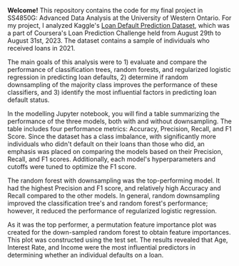 **Welcome!** This repository contains the code for my final project in SS4850G: Advanced Data Analysis at the University of Western Ontario. For my project, I analyzed Kaggle's [Loan Default Prediction Dataset](https://www.kaggle.com/datasets/nikhil1e9/loan-default), which was a part of Coursera's Loan Prediction Challenge held from August 29th to August 31st, 2023. The dataset contains a sample of individuals who received loans in 2021. 

The main goals of this analysis were to 1) evaluate and compare the performance of classification trees, random forests, and regularized logistic regression in predicting loan defaults, 2) determine if random downsampling of the majority class improves the performance of these classifiers, and 3) identify the most influential factors in predicting loan default status.  

In the modelling Jupyter notebook, you will find a table summarizing the performance of the three models, both with and without downsampling. The table includes four performance metrics: Accuracy, Precision, Recall, and F1 Score. Since the dataset has a class imbalance, with significantly more individuals who didn't default on their loans than those who did, an emphasis was placed on comparing the models based on their Precision, Recall, and F1 scores. Additionally, each model's hyperparameters and cutoffs were tuned to optimize the F1 score.  

The random forest with downsampling was the top-performing model. It had the highest Precision and F1 score, and relatively high Accuracy and Recall compared to the other models. In general, random downsampling improved the classification tree's and random forest's performance; however, it reduced the performance of regularized logistic regression.  

As it was the top performer, a permutation feature importance plot was created for the down-sampled random forest to obtain feature importances. This plot was constructed using the test set. The results revealed that Age, Interest Rate, and Income were the most influential predictors in determining whether an individual defaults on a loan.    
